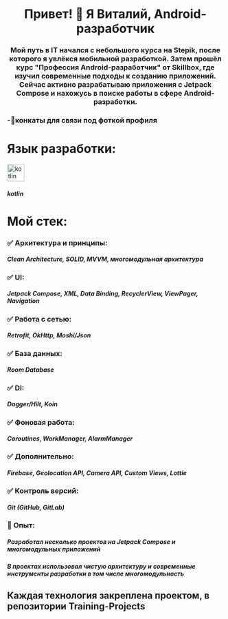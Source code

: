 <h1 align="center">Привет! 👋 Я Виталий, Android-разработчик</h1>
<h3 align="center">Мой путь в IT начался с небольшого курса на Stepik, после которого я увлёкся мобильной разработкой. Затем прошёл курс "Профессия Android-разработчик" от Skillbox, где изучил современные подходы к созданию приложений. Сейчас активно разрабатываю приложения с Jetpack Compose и нахожусь в поиске работы в сфере Android-разработки.</h3>
<h3 align="left">-🤝конкаты для связи под фоткой профиля</h3>
<h1 align="left">Язык разработки:</h1>
<p align="left"> <a href="https://kotlinlang.org" target="_blank" rel="noreferrer"> <img src="https://www.vectorlogo.zone/logos/kotlinlang/kotlinlang-icon.svg" alt="kotlin" width="40" height="40"/> </a> </p>
<h5 align="left">kotlin</h5>
<h1 align="left">Мой стек:</h1>
<h3 align="left">✅ Архитектура и принципы:</h3>
<h5 align="left">Clean Architecture, SOLID, MVVM, многомодульная архитектура</h5>
<h3 align="left">✅ UI:</h3>
<h5 align="left">Jetpack Compose, XML, Data Binding, RecyclerView, ViewPager, Navigation</h5>
<h3 align="left">✅ Работа с сетью:</h3>
<h5 align="left">Retrofit, OkHttp, Moshi/Json</h5>
<h3 align="left">✅ База данных:</h3>
<h5 align="left">Room Database</h5>
<h3 align="left">✅ DI:</h3>
<h5 align="left">Dagger/Hilt, Koin</h5>
<h3 align="left">✅ Фоновая работа:</h3>
<h5 align="left">Coroutines, WorkManager, AlarmManager</h5>
<h3 align="left">✅ Дополнительно:</h3>
<h5 align="left">Firebase, Geolocation API, Camera API, Custom Views, Lottie</h5>
<h3 align="left">✅ Контроль версий:</h3>
<h5 align="left">Git (GitHub, GitLab)</h5>
<h3 align="left">📌 Опыт:</h3>
<h5 align="left">Разработал несколько проектов на Jetpack Compose и многомодульных приложений</h5>
<h5 align="left">В проектах использовал чистую архитектуру и современные инструменты разработки в том числе многомодульность</h5>
<h2 align="left">Каждая технология закреплена проектом, в репозитории Training-Projects</h2>
